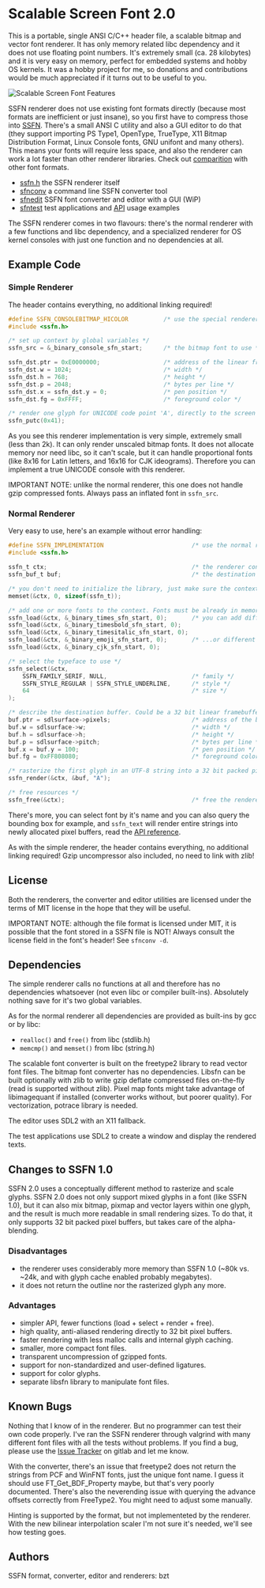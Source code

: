 Scalable Screen Font 2.0
========================

This is a portable, single ANSI C/C++ header file, a scalable bitmap and vector font renderer. It has only memory
related libc dependency and it does not use floating point numbers. It's extremely small (ca. 28 kilobytes) and it is
very easy on memory, perfect for embedded systems and hobby OS kernels. It was a hobby project for me, so donations
and contributions would be much appreciated if it turns out to be useful to you.

<img alt="Scalable Screen Font Features" src="https://gitlab.com/bztsrc/scalable-font2/raw/master/features.png">

SSFN renderer does not use existing font formats directly (because most formats are inefficient or just insane),
so you first have to compress those into [SSFN](https://gitlab.com/bztsrc/scalable-font2/blob/master/docs/sfnconv.md).
There's a small ANSI C utility and also a GUI editor to do that (they support importing PS Type1, OpenType, TrueType,
X11 Bitmap Distribution Format, Linux Console fonts, GNU unifont and many others). This means your fonts will
require less space, and also the renderer can work a lot faster than other renderer libraries. Check out
[comparition](https://gitlab.com/bztsrc/scalable-font2/blob/master/docs/compare.md) with other font formats.

 - [ssfn.h](https://gitlab.com/bztsrc/scalable-font2/blob/master/ssfn.h) the SSFN renderer itself
 - [sfnconv](https://gitlab.com/bztsrc/scalable-font2/tree/master/sfnconv) a command line SSFN converter tool
 - [sfnedit](https://gitlab.com/bztsrc/scalable-font2/tree/master/sfnedit) SSFN font converter and editor with a GUI (WiP)
 - [sfntest](https://gitlab.com/bztsrc/scalable-font2/tree/master/sfntest) test applications and [API](https://gitlab.com/bztsrc/scalable-font2/blob/master/docs/API.md) usage examples

The SSFN renderer comes in two flavours: there's the normal renderer with a few functions and libc dependency, and a
specialized renderer for OS kernel consoles with just one function and no dependencies at all.

Example Code
------------

### Simple Renderer

The header contains everything, no additional linking required!

```c
#define SSFN_CONSOLEBITMAP_HICOLOR          /* use the special renderer for hicolor packed pixels */
#include <ssfn.h>

/* set up context by global variables */
ssfn_src = &_binary_console_sfn_start;      /* the bitmap font to use */

ssfn_dst.ptr = 0xE0000000;                  /* address of the linear frame buffer */
ssfn_dst.w = 1024;                          /* width */
ssfn_dst.h = 768;                           /* height */
ssfn_dst.p = 2048;                          /* bytes per line */
ssfn_dst.x = ssfn_dst.y = 0;                /* pen position */
ssfn_dst.fg = 0xFFFF;                       /* foreground color */

/* render one glyph for UNICODE code point 'A', directly to the screen and then adjust pen position */
ssfn_putc(0x41);
```

As you see this renderer implementation is very simple, extremely small (less than 2k). It can only render
unscaled bitmap fonts. It does not allocate memory nor need libc, so it can't scale, but it can handle
proportional fonts (like 8x16 for Latin letters, and 16x16 for CJK ideograms). Therefore you can implement
a true UNICODE console with this renderer.

IMPORTANT NOTE: unlike the normal renderer, this one does not handle gzip compressed fonts. Always pass an
inflated font in `ssfn_src`.

### Normal Renderer

Very easy to use, here's an example without error handling:

```c
#define SSFN_IMPLEMENTATION                         /* use the normal renderer implementation */
#include <ssfn.h>

ssfn_t ctx;                                         /* the renderer context */
ssfn_buf_t buf;                                     /* the destination pixel buffer */

/* you don't need to initialize the library, just make sure the context is zerod out */
memset(&ctx, 0, sizeof(ssfn_t));

/* add one or more fonts to the context. Fonts must be already in memory */
ssfn_load(&ctx, &_binary_times_sfn_start, 0);       /* you can add different styles... */
ssfn_load(&ctx, &_binary_timesbold_sfn_start, 0);
ssfn_load(&ctx, &_binary_timesitalic_sfn_start, 0);
ssfn_load(&ctx, &_binary_emoji_sfn_start, 0);       /* ...or different UNICODE ranges */
ssfn_load(&ctx, &_binary_cjk_sfn_start, 0);

/* select the typeface to use */
ssfn_select(&ctx,
    SSFN_FAMILY_SERIF, NULL,                        /* family */
    SSFN_STYLE_REGULAR | SSFN_STYLE_UNDERLINE,      /* style */
    64                                              /* size */
);

/* describe the destination buffer. Could be a 32 bit linear framebuffer as well */
buf.ptr = sdlsurface->pixels;                       /* address of the buffer */
buf.w = sdlsurface->w;                              /* width */
buf.h = sdlsurface->h;                              /* height */
buf.p = sdlsurface->pitch;                          /* bytes per line */
buf.x = buf.y = 100;                                /* pen position */
buf.fg = 0xFF808080;                                /* foreground color */

/* rasterize the first glyph in an UTF-8 string into a 32 bit packed pixel buffer */
ssfn_render(&ctx, &buf, "A");

/* free resources */
ssfn_free(&ctx);                                    /* free the renderer context's internal buffers */
```

There's more, you can select font by it's name and you can also query the bounding box for example, and
`ssfn_text` will render entire strings into newly allocated pixel buffers, read the
[API reference](https://gitlab.com/bztsrc/scalable-font2/blob/master/docs/API.md).

As with the simple renderer, the header contains everything, no additional linking required! Gzip uncompressor
also included, no need to link with zlib!

License
-------

Both the renderers, the converter and editor utilities are licensed under the terms of MIT license in the hope
that they will be useful.

IMPORTANT NOTE: although the file format is licensed under MIT, it is possible that the font stored in a SSFN
file is NOT! Always consult the license field in the font's header! See `sfnconv -d`.

Dependencies
------------

The simple renderer calls no functions at all and therefore has no dependencies whatsoever (not even libc
or compiler built-ins). Absolutely nothing save for it's two global variables.

As for the normal renderer all dependencies are provided as built-ins by gcc or by libc:
 - `realloc()` and `free()` from libc (stdlib.h)
 - `memcmp()` and `memset()` from libc (string.h)

The scalable font converter is built on the freetype2 library to read vector font files. The bitmap font
converter has no dependencies. Libsfn can be built optionally with zlib to write gzip deflate compressed
files on-the-fly (read is supported without zlib). Pixel map fonts might take advantage of libimagequant
if installed (converter works without, but poorer quality). For vectorization, potrace library is needed.

The editor uses SDL2 with an X11 fallback.

The test applications use SDL2 to create a window and display the rendered texts.

Changes to SSFN 1.0
-------------------

SSFN 2.0 uses a conceptually different method to rasterize and scale glyphs. SSFN 2.0 does not only support mixed
glyphs in a font (like SSFN 1.0), but it can also mix bitmap, pixmap and vector layers within one glyph, and the
result is much more readable in small rendering sizes. To do that, it only supports 32 bit packed pixel buffers,
but takes care of the alpha-blending.

### Disadvantages

- the renderer uses considerably more memory than SSFN 1.0 (~80k vs. ~24k, and with glyph cache enabled probably megabytes).
- it does not return the outline nor the rasterized glyph any more.

### Advantages

- simpler API, fewer functions (load + select + render + free).
- high quality, anti-aliased rendering directly to 32 bit pixel buffers.
- faster rendering with less malloc calls and internal glyph caching.
- smaller, more compact font files.
- transparent uncompression of gzipped fonts.
- support for non-standardized and user-defined ligatures.
- support for color glyphs.
- separate libsfn library to manipulate font files.

Known Bugs
----------

Nothing that I know of in the renderer. But no programmer can test their own code properly. I've ran the SSFN renderer
through valgrind with many different font files with all the tests without problems. If you find a bug, please
use the [Issue Tracker](https://gitlab.com/bztsrc/scalable-font2/issues) on gitlab and let me know.

With the converter, there's an issue that freetype2 does not return the strings from PCF and WinFNT fonts, just the
unique font name. I guess it should use FT_Get_BDF_Property maybe, but that's very poorly documented. There's also
the neverending issue with querying the advance offsets correctly from FreeType2. You might need to adjust some
manually.

Hinting is supported by the format, but not implementeted by the renderer. With the new bilinear interpolation
scaler I'm not sure it's needed, we'll see how testing goes.

Authors
-------

SSFN format, converter, editor and renderers: bzt


